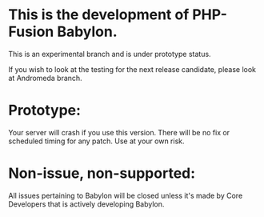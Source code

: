 This is the development of PHP-Fusion Babylon.
====
This is an experimental branch and is under prototype status.

If you wish to look at the testing for the next release candidate, please look at Andromeda branch.

Prototype: 
===
Your server will crash if you use this version. There will be no fix or scheduled timing for any patch.
Use at your own risk.

Non-issue, non-supported:
===
All issues pertaining to Babylon will be closed unless it's made by Core Developers that is actively developing Babylon.
 
